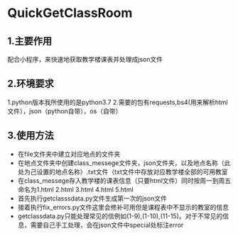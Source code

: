 # QuickGetClassRoom

## 1.主要作用

  配合小程序，来快速地获取教学楼课表并处理成json文件

## 2.环境要求

  1.python版本我所使用的是python3.7
  2.需要的包有requests,bs4(用来解析html文件），json（python自带），os（自带）

## 3.使用方法
* 在file文件夹中建立对应地点的文件夹
* 在地点文件夹中创建class_messege文件夹，json文件夹，以及地点名称（此处为己设置的地点名称）.txt文件（txt文件中存放对应教学楼全部的可用教室
* 在class_messege存入教学楼的课表信息（只要html文件）同时按周一到周五命名为1.html 2.html 3.html 4.html 5.html
*  首先执行getclasssdata.py文件生成第一次的json文件
* 接着执行fix_errors.py文件这里会修补可用但是课程表中不显示的教室的信息
* getclassdata.py只能处理常见的信例如(1-9),(1-10),(11-15)。对于不常见的信息，需要自己手工处理，会在json文件中special处标注error

